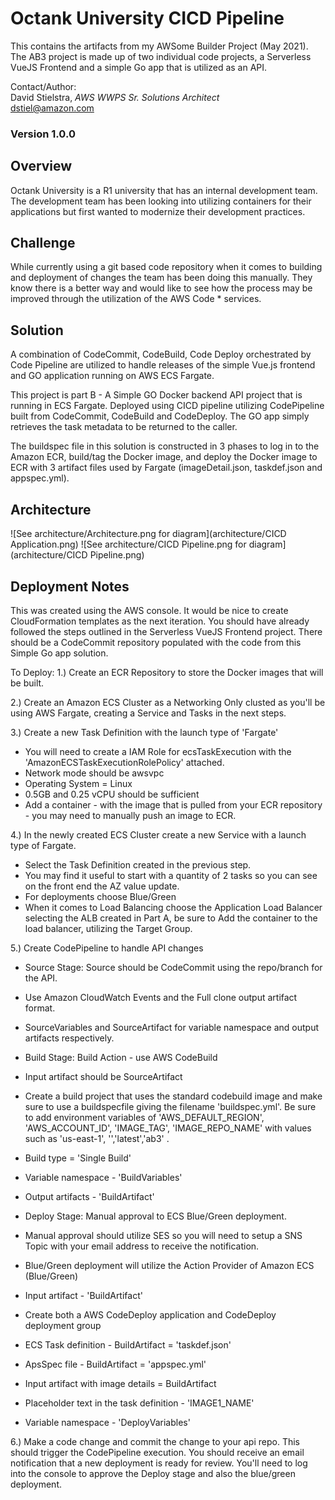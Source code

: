 # Octank University CICD Pipeline

This contains the artifacts from my AWSome Builder Project (May 2021).  The AB3 project is made up of two individual code projects, a Serverless VueJS Frontend and a simple Go app that is utilized as an API.

Contact/Author:<br>
David Stielstra, *AWS WWPS Sr. Solutions Architect* <br>
dstiel@amazon.com

### Version 1.0.0

## Overview
Octank University is a R1 university that has an internal development team.  The development team has been looking into utilizing containers for their applications but first wanted to modernize their development practices.

## Challenge

While currently using a git based code repository when it comes to building and deployment of changes the team has been doing this manually.  They know there is a better way and would like to see how the process may be improved through the utilization of the AWS Code * services.

## Solution
A combination of CodeCommit, CodeBuild, Code Deploy orchestrated by Code Pipeline are utilized to handle releases of the simple Vue.js frontend and GO application running on AWS ECS Fargate.

This project is part B - A Simple GO Docker backend API project that is running in ECS Fargate.  Deployed using CICD pipeline utilizing CodePipeline built from CodeCommit, CodeBuild and CodeDeploy.  The GO app simply retrieves the task metadata to be returned to the caller.

The buildspec file in this solution is constructed in 3 phases to log in to the Amazon ECR, build/tag the Docker image, and deploy the Docker image to ECR with 3 artifact files used by Fargate (imageDetail.json, taskdef.json and appspec.yml).

## Architecture

![See architecture/Architecture.png for diagram](architecture/CICD Application.png)
![See architecture/CICD Pipeline.png for diagram](architecture/CICD Pipeline.png)

## Deployment Notes
This was created using the AWS console. It would be nice to create CloudFormation templates as the next iteration.  You should have already followed the steps outlined in the Serverless VueJS Frontend project.  There should be a CodeCommit repository populated with the code from this Simple Go app solution.

To Deploy:
1.) Create an ECR Repository to store the Docker images that will be built.

2.) Create an Amazon ECS Cluster as a Networking Only clusted as you'll be using AWS Fargate, creating a Service and Tasks in the next steps.

3.) Create a new Task Definition with the launch type of 'Fargate'
- You will need to create a IAM Role for ecsTaskExecution with the 'AmazonECSTaskExecutionRolePolicy' attached.
- Network mode should be awsvpc
- Operating System = Linux
- 0.5GB and 0.25 vCPU should be sufficient
- Add a container - with the image that is pulled from your ECR repository - you may need to manually push an image to ECR.


4.) In the newly created ECS Cluster create a new Service with a launch type of Fargate.
- Select the Task Definition created in the previous step.
- You may find it useful to start with a quantity of 2 tasks so you can see on the front end the AZ value update.
- For deployments choose Blue/Green
- When it comes to Load Balancing choose the Application Load Balancer selecting the ALB created in Part A, be sure to Add the container to the load balancer, utilizing the Target Group.

5.) Create CodePipeline to handle API changes
- Source Stage: Source should be CodeCommit using the repo/branch for the API.
- Use Amazon CloudWatch Events and the Full clone output artifact format.
- SourceVariables and SourceArtifact for variable namespace and output artifacts respectively.

- Build Stage:  Build Action - use AWS CodeBuild
- Input artifact should be SourceArtifact
- Create a build project that uses the standard codebuild image and make sure to use a buildspecfile giving the filename 'buildspec.yml'.  Be sure to add environment variables of 'AWS_DEFAULT_REGION', 'AWS_ACCOUNT_ID', 'IMAGE_TAG', 'IMAGE_REPO_NAME' with values such as 'us-east-1', '<your aws account number>','latest','ab3' .
- Build type = 'Single Build'
- Variable namespace - 'BuildVariables'
- Output artifacts - 'BuildArtifact'

- Deploy Stage: Manual approval to ECS Blue/Green deployment.
- Manual approval should utilize SES so you will need to setup a SNS Topic with your email address to receive the notification.
- Blue/Green deployment will utilize the Action Provider of Amazon ECS (Blue/Green)
- Input artifact - 'BuildArtifact'
- Create both a AWS CodeDeploy application and CodeDeploy deployment group
- ECS Task definition - BuildArtifact = 'taskdef.json'
- ApsSpec file - BuildArtifact = 'appspec.yml'
- Input artifact with image details = BuildArtifact
- Placeholder text in the task definition - 'IMAGE1_NAME'
- Variable namespace - 'DeployVariables'

6.) Make a code change and commit the change to your api repo.  This should trigger the CodePipeline execution.  You should receive an email notification that a new deployment is ready for review.  You'll need to log into the console to approve the Deploy stage and also the blue/green deployment.